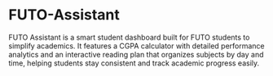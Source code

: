 # FUTO-Assistant
FUTO Assistant is a smart student dashboard built for FUTO students to simplify academics. It features a CGPA calculator with detailed performance analytics and an interactive reading plan that organizes subjects by day and time, helping students stay consistent and track academic progress easily.

